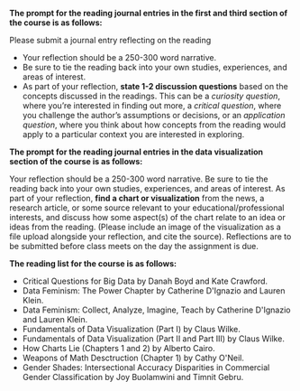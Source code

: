 **The prompt for the reading journal entries in the first and third section of the course is as follows:**

Please submit a journal entry reflecting on the reading 

- Your reflection should be a 250-300 word narrative.
- Be sure to tie the reading back into your own studies, experiences, and areas of interest.
- As part of your reflection, **state 1-2 discussion questions** based on the concepts discussed in the readings. This can be a *curiosity question*, where you’re interested in finding out more, a *critical question*, where you challenge the author’s assumptions or decisions, or an *application question*, where you think about how concepts from the reading would apply to a particular context you are interested in exploring.

**The prompt for the reading journal entries in the data visualization section of the course is as follows:**

Your reflection should be a 250-300 word narrative.
Be sure to tie the reading back into your own studies, experiences, and areas of interest.
As part of your reflection, **find a chart or visualization** from the news, a research article, or some source relevant to your educational/professional interests, and discuss how some aspect(s) of the chart relate to an idea or ideas from the reading. (Please include an image of the visualization as a file upload alongside your reflection, and cite the source).
Reflections are to be submitted before class meets on the day the assignment is due. 

**The reading list for the course is as follows:**

-  Critical Questions for Big Data by Danah Boyd and Kate Crawford.
-  Data Feminism: The Power Chapter by Catherine D'Ignazio and Lauren Klein.
-  Data Feminism: Collect, Analyze, Imagine, Teach by Catherine D'Ignazio and Lauren Klein. 
-  Fundamentals of Data Visualization (Part I) by Claus Wilke.  
-  Fundamentals of Data Visualization (Part II and Part III) by Claus Wilke. 
-  How Charts Lie (Chapters 1 and 2) by Alberto Cairo. 
-  Weapons of Math Desctruction (Chapter 1) by Cathy O'Neil. 
-  Gender Shades: Intersectional Accuracy Disparities in Commercial Gender Classification by Joy Buolamwini and Timnit Gebru.
